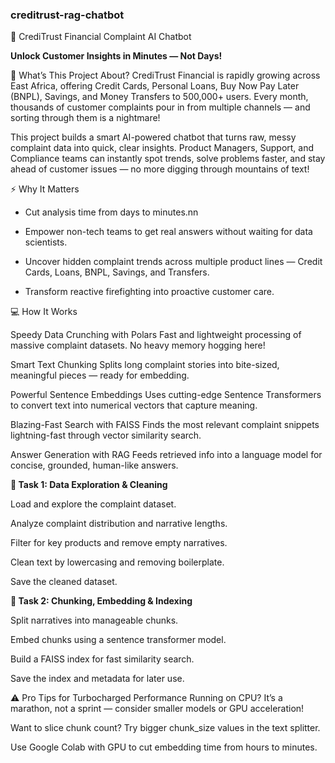 ### creditrust-rag-chatbot

🚀 CrediTrust Financial Complaint AI Chatbot

**Unlock Customer Insights in Minutes — Not Days!**

🎯 What’s This Project About?
CrediTrust Financial is rapidly growing across East Africa, offering Credit Cards, Personal Loans, Buy Now Pay Later (BNPL), Savings, and Money Transfers to 500,000+ users. Every month, thousands of customer complaints pour in from multiple channels — and sorting through them is a nightmare!

This project builds a smart AI-powered chatbot that turns raw, messy complaint data into quick, clear insights. Product Managers, Support, and Compliance teams can instantly spot trends, solve problems faster, and stay ahead of customer issues — no more digging through mountains of text!

⚡ Why It Matters

- Cut analysis time from days to minutes.nn

- Empower non-tech teams to get real answers without waiting for data scientists.

- Uncover hidden complaint trends across multiple product lines — Credit Cards, Loans, BNPL, Savings, and Transfers.

- Transform reactive firefighting into proactive customer care.

💻 How It Works 

Speedy Data Crunching with Polars
Fast and lightweight processing of massive complaint datasets. No heavy memory hogging here!

Smart Text Chunking
Splits long complaint stories into bite-sized, meaningful pieces — ready for embedding.

Powerful Sentence Embeddings
Uses cutting-edge Sentence Transformers to convert text into numerical vectors that capture meaning.

Blazing-Fast Search with FAISS
Finds the most relevant complaint snippets lightning-fast through vector similarity search.

Answer Generation with RAG
Feeds retrieved info into a language model for concise, grounded, human-like answers.

**📝 Task 1: Data Exploration & Cleaning**

Load and explore the complaint dataset.

Analyze complaint distribution and narrative lengths.

Filter for key products and remove empty narratives.

Clean text by lowercasing and removing boilerplate.

Save the cleaned dataset.

**🚀 Task 2: Chunking, Embedding & Indexing**

Split narratives into manageable chunks.

Embed chunks using a sentence transformer model.

Build a FAISS index for fast similarity search.

Save the index and metadata for later use.

⚠️ Pro Tips for Turbocharged Performance
Running on CPU? It’s a marathon, not a sprint — consider smaller models or GPU acceleration!

Want to slice chunk count? Try bigger chunk_size values in the text splitter.

Use Google Colab with GPU to cut embedding time from hours to minutes.




